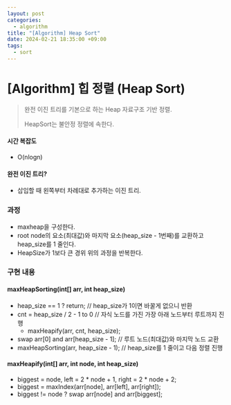 ```yaml
---
layout: post
categories:
  - algorithm
title: "[Algorithm] Heap Sort"
date: 2024-02-21 18:35:00 +09:00
tags:
  - sort
---
```

# \[Algorithm] 힙 정렬 (Heap Sort)

> 완전 이진 트리를 기본으로 하는 Heap 자료구조 기반 정렬.
> 
> HeapSort는 불안정 정렬에 속한다.

#### 시간 복잡도
- O(nlogn)

#### 완전 이진 트리?
- 삽입할 때 왼쪽부터 차례대로 추가하는 이진 트리.

### 과정
- maxheap을 구성한다.
- root node의 요소(최대값)와 마지막 요소(heap_size - 1번째)를 교환하고 heap_size를 1 줄인다.
- HeapSize가 1보다 큰 경위 위의 과정을 반복한다.

### 구현 내용

#### maxHeapSorting(int\[] arr, int heap_size)
- heap_size == 1 ? return; // heap_size가 1이면 바꿀게 없으니 반환
- cnt = heap_size / 2 - 1 to 0 // 자식 노드를 가진 가장 아래 노드부터 루트까지 진행
	- maxHeapify(arr, cnt, heap_size);
- swap arr\[0] and arr\[heap_size - 1]; // 루트 노드(최대값)와 마지막 노드 교환
- maxHeapSorting(arr, heap_size - 1); // heap_size를 1 줄이고 다음 정렬 진행

#### maxHeapify(int\[] arr, int node, int heap_size)
- biggest = node, left = 2 \* node + 1, right = 2 \* node + 2;
- biggest = maxIndex(arr\[node], arr\[left], arr\[right]);
- biggest != node ? swap arr\[node] and arr\[biggest];